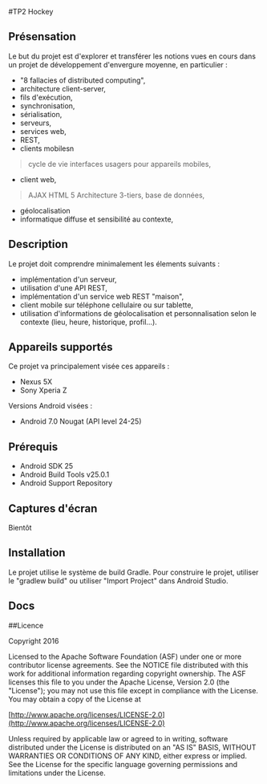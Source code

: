 #TP2 Hockey

## Présensation

Le but du projet est d'explorer et transférer les notions vues en cours dans un projet de développement d'envergure moyenne, en 
particulier :

* "8 fallacies of distributed computing",
* architecture client-server,
* fils d'exécution,
* synchronisation,
* sérialisation,
* serveurs,
* services web,
* REST,
* clients mobilesn
> cycle de vie
> interfaces usagers pour appareils mobiles,
* client web,
> AJAX
> HTML 5
> Architecture 3-tiers, base de données,
* géolocalisation
* informatique diffuse et sensibilité au contexte,

## Description

Le projet doit comprendre minimalement les élements suivants :

* implémentation d'un serveur,
* utilisation d'une API REST,
* implémentation d'un service web REST "maison",
* client mobile sur téléphone cellulaire ou sur tablette,
* utilisation d'informations de géolocalisation et personnalisation selon le contexte (lieu, heure, historique, profil...).


## Appareils supportés

Ce projet va principalement visée ces appareils :

* Nexus 5X
* Sony Xperia Z

Versions Android visées :

* Android 7.0 Nougat (API level 24-25)


## Prérequis

* Android SDK 25
* Android Build Tools v25.0.1
* Android Support Repository


## Captures d'écran

Bientôt


## Installation

Le projet utilise le système de build Gradle. Pour construire le projet, utiliser le "gradlew build" ou utiliser "Import Project" dans Android Studio.


## Docs


##Licence

Copyright 2016

Licensed to the Apache Software Foundation (ASF) under one or more contributor license agreements. See the NOTICE file distributed with this work for additional information regarding copyright ownership. The ASF licenses this file to you under the Apache License, Version 2.0 (the "License"); you may not use this file except in compliance with the License. You may obtain a copy of the License at

[http://www.apache.org/licenses/LICENSE-2.0](http://www.apache.org/licenses/LICENSE-2.0)

Unless required by applicable law or agreed to in writing, software distributed under the License is distributed on an "AS IS" BASIS, WITHOUT WARRANTIES OR CONDITIONS OF ANY KIND, either express or implied. See the License for the specific language governing permissions and limitations under the License.
